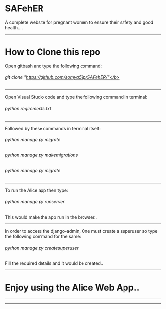 # SAFehER
A complete website for pregnant women to ensure their safety and good health....

****************************************************************
# How to Clone this repo

Open gitbash and type the following command:

###### git clone "https://github.com/somya51p/SAFehER/"</b>

*************************************************************
Open Visual Studio code and type the following command in terminal:

###### python reqirements.txt

*************************************************************
Followed by these commands in terminal itself:

###### python manage.py migrate

###### python manage.py makemigrations

###### python manage.py migrate

*************************************************************

To run the Alice app then type:

###### python manage.py runserver

This would make the app run in the browser..
**************************************************************

In order to access the django-admin, One must create a superuser so type the following command for the same:

###### python manage.py createsuperuser

Fill the required details and it would be created..

**************************************************************

# Enjoy using the Alice Web App..

**************************************************************
**************************************************************

